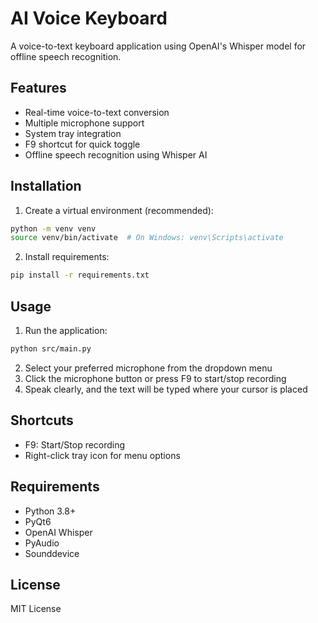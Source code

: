 # AI Voice Keyboard

A voice-to-text keyboard application using OpenAI's Whisper model for offline speech recognition.

## Features
- Real-time voice-to-text conversion
- Multiple microphone support
- System tray integration
- F9 shortcut for quick toggle
- Offline speech recognition using Whisper AI

## Installation

1. Create a virtual environment (recommended):
```bash
python -m venv venv
source venv/bin/activate  # On Windows: venv\Scripts\activate
```

2. Install requirements:
```bash
pip install -r requirements.txt
```

## Usage

1. Run the application:
```bash
python src/main.py
```

2. Select your preferred microphone from the dropdown menu
3. Click the microphone button or press F9 to start/stop recording
4. Speak clearly, and the text will be typed where your cursor is placed

## Shortcuts
- F9: Start/Stop recording
- Right-click tray icon for menu options

## Requirements
- Python 3.8+
- PyQt6
- OpenAI Whisper
- PyAudio
- Sounddevice

## License
MIT License
